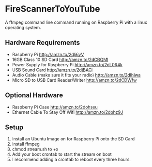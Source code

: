 # FireScannerToYouTube

A ffmpeg command line command running on Raspberry Pi with a linux operating system.

## Hardware Requirements

* Raspberry Pi http://amzn.to/2dlj6yV
* 16GB Class 10 SD Card http://amzn.to/2dCBQMl
* Power Supply for Raspberry Pi http://amzn.to/2dL0R4k
* USB Sound Card http://amzn.to/2djBACl
* Audio Cable (make sure it fits your radio) http://amzn.to/2dlhIwa
* Micro SD to USB Card Reader/Writer http://amzn.to/2dCDWfw

## Optional Hardware

* Raspberry Pi Case http://amzn.to/2dohseu
* Ethernet Cable To Stay Off Wifi http://amzn.to/2dohz9J

## Setup

1. Install an Ubuntu Image on for Raspberry Pi onto the SD Card
2. Install ffmpeg
3. chmod stream.sh to +x
4. Add your boot crontab to start the stream on boot
5. I recommend adding a crontab to reboot every three hours.
